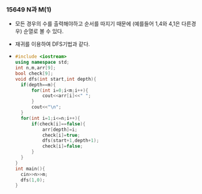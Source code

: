 ### 15649 N과 M(1)

- 모든 경우의 수를 출력해야하고 순서를 따지기 때문에 (예를들어 1,4와 4,1은 다른경우) 순열로 볼 수 있다.

- 재귀를 이용하여 DFS기법과 같다.

- ```c++
  #include <iostream>
  using namespace std;
  int n,m,arr[9];
  bool check[9];
  void dfs(int start,int depth){
  	if(depth==m){
  		for(int i=0;i<m;i++){
  			cout<<arr[i]<<" ";
  		}
  		cout<<"\n";
  	}
  	for(int i=1;i<=n;i++){
  		if(check[i]==false){
  			arr[depth]=i;
  			check[i]=true;
  			dfs(start+1,depth+1);
  			check[i]=false;
  		}
  	}
  }
  int main(){
  	cin>>n>>m;
  	dfs(1,0);
  } 
  ```

  